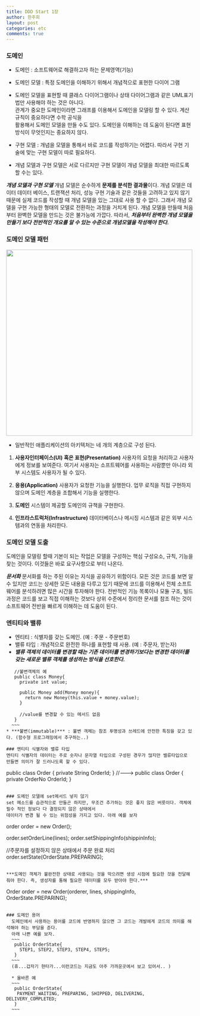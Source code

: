 ```yaml
---
title: DDD Start 1장
author: 한주희
layout: post
categories: etc
comments: true
---
```


### 도메인

* 도메인 : 소프트웨어로 해결하고자 하는 문제영역(기능)

* 도메인 모델 : 특정 도메인을 이해하기 위해서 개념적으로 표현한 다이어 그램
 
* 도메인 모델을 표현할 때 클래스 다이어그램이나 상태 다이어그램과 같은 UML표기법만 사용해야 하는 것은 아니다.  
  관계가 중요한 도메인이라면 그래프를 이용해서 도메인을 모델링 할 수 있다. 계산 규칙이 중요하다면 수학 공식을  
  활용해서 도메인 모델을 만들 수도 있다. 도메인을 이해하는 데 도움이 된다면 표현 방식이 무엇인지는 중요하지 않다.
 
* 구현 모델 : 개념을 모델을 통해서 바로 코드를 작성하기는 어렵다. 따라서 구현 기술에 맞는 구현 모델이 따로 필요하다.

* 개념 모델과 구현 모델은 서로 다르지만 구현 모델이 개념 모델을 최대한 따르도록 할 수는 있다. 

***개념 모델과 구현 모델***
  개념 모델은 순수하게 **문제를 분석한 결과물**이다. 개념 모델은 데이터 데이터 베이스, 트랜잭션 처리, 성능 구현 기술과
  같은 것들을 고려하고 있지 않기 때문에 실제 코드를 작성할 때 개념 모델을 있는 그대로 사용 할 수 없다. 
  그래서 개념 모델을 구현 가능한 형태의 모델로 전환하는 과정을 거치게 된다. 
  개념 모델을 만들때 처음부터 완벽한 모델을 만드는 것은 불가능에 가깝다. 따라서, ***처음부터 완벽한 개념 모델을 만들기 보다
  전반적인 개요를 알 수 있는 수준으로 개념모델을 작성해야 한다.***


### 도메인 모델 패턴
<img src="{{site.url}}/studynote/assets/images/ddd-pattern.png" width="500">

* 일반적인 애플리케이션의 아키텍처는 네 개의 계층으로 구성 된다.

1. **사용자인터페이스(UI) 혹은 표현(Presentation)**
  사용자의 요청을 처리하고 사용자에게 정보를 보여준다.
  여기서 사용자는 소프트웨어를 사용하는 사람뿐만 아니라 외부 시스템도 사용자가 될 수 있다.  
   
2. **응용(Application)** 
  사용자가 요청한 기능을 실행한다. 업무 로직을 직접 구현하지 않으며 도메인 계층을 조합해서 기능을 실행한다.  
  
3. **도메인** 시스템이 제공할 도메인의 규책을 구현한다.  
  
4. **인프라스트럭처(Infrastructure)** 데이터베이스나 메시징 시스템과 같은 외부 시스템과의 연동을 처리한다.

### 도메인 모델 도출
  도메인을 모델링 할때 기본이 되는 작업은 모델을 구성하는 핵심 구성요소, 규칙, 기능을 찾는 것이다.
  이것들은 바로 요구사항으로 부터 나온다.
  
***문서화***
  문서화를 하는 주된 이유는 지식을 공유하기 위함이다. 모든 것은 코드를 보면 알 수 있지만 코드는 상세한 모든 내용을
  다루고 있기 때문에 코드를 이용해서 전체 소프트웨어를 분석하려면 많은 시간을 투자해야 한다.
  전반적인 기능 목록이나 모듈 구조, 빌드 과정은 코드를 보고 직접 이해하는 것보다 상위 수준에서 정리한 문서를 참조
  하는 것이 소프트웨어 전반을 빠르게 이해하는 데 도움이 된다.
 
### 엔티티와 밸류
  * 엔티티 : 식별자를 갖는 도메인. (예 : 주문 - 주문번호)
  * 밸류 타입 : 개념적으로 완전한 하나를 표현할 때 사용. (예 : 주문자, 받는자)
  * ***밸류 객체의 데이터를 변경할 때는 기존 데이터를 변경하기보다는 변경한 데이터를 갖는 새로운 밸류 객체를 생성하는 방식을 선호한다.*** 
  ~~~
     //불변객체의 예
     public class Money{
       private int value;
       
       public Money add(Money money){
         return new Money(this.value + money.value);
       }
       
       //value를 변경할 수 있는 메서드 없음
     }
    ~~~  
  * ***불변(immutable)*** : 불변 객체는 참조 투명성과 쓰레드에 안전한 특징을 갖고 있다. (함수형 프로그래밍에서 추구하는..)
  
### 엔티티 식별자와 밸류 타입
  엔티티 식별자의 데이터는 주로 숫자나 문자열 타입으로 구성된 경우가 많지만 밸류타입으로 만들면 의미가 잘 드러나도록 할 수 있다.
  ~~~
   public class Order {
     private String OrderId;
   }
   //--->
   public class Order {
     private OrderNo OrderId;
   }
  ~~~

### 도메인 모델에 set메서드 넣지 않기
  set 메소드를 습관적으로 만들곤 하지만, 무조건 추가하는 것은 좋지 않은 버릇이다. 객체에 필수 적인 정보다 다 결정되지 않은 상태에서
  데이터가 변경 될 수 있는 위험성을 가지고 있다. 아래 예를 보자
  ~~~
   order order = new Order();
   
   order.setOrderLine(lines);
   order.setShippingInfo(shippinInfo);
   
   //주문자를 설정하지 않은 상태에서 주문 완료 처리
   order.setState(OrderState.PREPARING);
  ~~~
  
  ***도메인 객체가 불완전한 상태로 사용되는 것을 막으려면 생성 시점에 필요한 것을 전달해줘야 한다. 즉, 생성자를 통해 필요한 데이터를 모두 받아야 한다.***
  ~~~
   Order order = new Order(orderer, lines, shippingInfo, OrderState.PREPARING);
  ~~~

  ### 도메인 용어
    도메인에서 사용하는 용어를 코드에 반영하지 않으면 그 코드는 개발에게 코드의 의미를 해석해야 하는 부담을 준다.
    아래 나쁜 예를 보자.
    ~~~
     public OrderState{
       STEP1, STEP2, STEP3, STEP4, STEP5;
     }
    ~~~
    (휴...갑자기 현타가...이런코드는 지금도 아주 가까운곳에서 보고 있어서.. )
    
    * 올바른 예
    ~~~
     public OrderState{
      PAYMENT_WAITING, PREPARING, SHIPPED, DELIVERING, DELIVERY_COMPLETED;
     }
    ~~~
    
